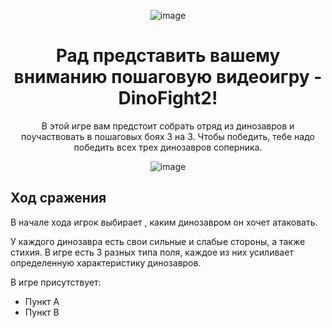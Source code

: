 <p align="center">
  <img src="https://github.com/user-attachments/assets/01753cd2-88d2-4073-b0a6-3451caa5f82c" alt="image"/>
</p>

<h1 align="center">
  Рад представить вашему вниманию пошаговую видеоигру - <b>DinoFight2</b>!
</h1>

<p align="center">
  В этой игре вам предстоит собрать отряд из динозавров и поучаствовать в пошаговых боях 3 на 3. Чтобы победить, тебе надо победить всех трех динозавров соперника.
</p>

<p align="center">
  <img src="https://github.com/user-attachments/assets/0afb6956-c9f1-4313-ad3c-ebd5bfddeac1" alt="image"/>
</p>


<h2 align="left"> 
  Ход сражения 
</h2>
В начале хода игрок выбирает , каким динозавром он хочет атаковать.

У каждого динозавра есть свои сильные и слабые стороны, а также стихия. В игре есть 3 разных типа поля, каждое из них усиливает определенную характеристику динозавров.

В игре присутствует:
<ul>
  <li>Пункт A</li>
  <li>Пункт B</li>
</ul>
